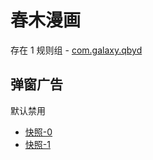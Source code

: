 # 春木漫画

存在 1 规则组 - [com.galaxy.qbyd](/src/apps/com.galaxy.qbyd.ts)

## 弹窗广告

默认禁用

- [快照-0](https://i.gkd.li/i/13691104)
- [快照-1](https://i.gkd.li/i/13691103)
